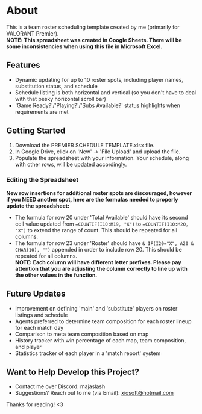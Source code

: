 # About

This is a team roster scheduling template created by me (primarily for VALORANT Premier).\
**NOTE: This spreadsheet was created in Google Sheets. There will be some inconsistencies when using this file in Microsoft Excel.**

## Features
- Dynamic updating for up to 10 roster spots, including player names, substitution status, and schedule
- Schedule listing is both horizontal and vertical (so you don't have to deal with that pesky horizontal scroll bar)
- 'Game Ready?'/'Playing?'/'Subs Available?' status highlights when requirements are met

## Getting Started
1. Download the PREMIER SCHEDULE TEMPLATE.xlsx file.
2. In Google Drive, click on 'New' -> 'File Upload' and upload the file.
3. Populate the spreadsheet with your information. Your schedule, along with other rows, will be updated accordingly.
### Editing the Spreadsheet
**New row insertions for additional roster spots are discouraged, however if you NEED another spot, here are the formulas needed to properly update the spreadsheet:**
- The formula for row 20 under 'Total Available' should have its second cell value updated from ```=COUNTIF(I10:M19, "X")``` to ```=COUNTIF(I10:M20, "X")``` to extend the range of count. This should be repeated for all columns.
- The formula for row 23 under 'Roster' should have ```& IF(I20="X", A20 & CHAR(10), "")``` appended in order to include row 20. This should be repeated for all columns.\
**NOTE: Each column will have different letter prefixes. Please pay attention that you are adjusting the column correctly to line up with the other values in the function.**

## Future Updates
- Improvement on defining 'main' and 'substitute' players on roster listings and schedule
- Agents preferred to determine team composition for each roster lineup for each match day
- Comparison to meta team composition based on map
- History tracker with win percentage of each map, team composition, and player
- Statistics tracker of each player in a 'match report' system

## Want to Help Develop this Project?
- Contact me over Discord: majaslash
- Suggestions? Reach out to me (via Email): xiosoft@hotmail.com

Thanks for reading! <3
